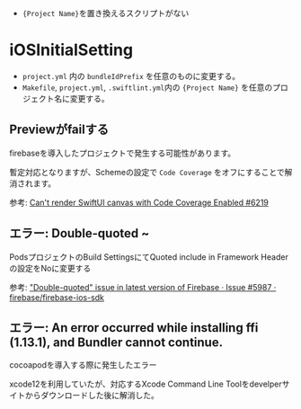 

* `{Project Name}`を置き換えるスクリプトがない


# iOSInitialSetting

* `project.yml` 内の `bundleIdPrefix` を任意のものに変更する。
* `Makefile`, `project.yml`, `.swiftlint.yml`内の `{Project Name}` を任意のプロジェクト名に変更する。

## Previewがfailする

firebaseを導入したプロジェクトで発生する可能性があります。

暫定対応となりますが、Schemeの設定で `Code Coverage` をオフにすることで解消されます。

参考: [Can't render SwiftUI canvas with Code Coverage Enabled #6219](https://github.com/firebase/firebase-ios-sdk/issues/6219)

## エラー: Double-quoted ~

PodsプロジェクトのBuild SettingsにてQuoted include in Framework Headerの設定をNoに変更する

参考: ["Double-quoted" issue in latest version of Firebase · Issue #5987 · firebase/firebase-ios-sdk](https://github.com/firebase/firebase-ios-sdk/issues/6219) 

## エラー: An error occurred while installing ffi (1.13.1), and Bundler cannot continue.

cocoapodを導入する際に発生したエラー

xcode12を利用していたが、対応するXcode Command Line Toolをdevelperサイトからダウンロードした後に解消した。
